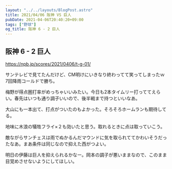 ```yaml
---
layout: "../../layouts/BlogPost.astro"
title: 2021/04/06 阪神 VS 巨人
pubDate: 2021-04-06T20:40:20+09:00
tags: ["野球"]
og_title: 阪神 6 - 2 巨人
---
```


## 阪神 6 - 2 巨人

https://npb.jp/scores/2021/0406/t-g-01/


サンテレビで見てたんだけど、CM明けにいきなり終わってて笑ってしまったｗ 7回降雨コールドで勝ち。

梅野が得点圏打率がめっちゃいいみたい。今日も2本タイムリー打っててえらい。春先はいつも通り調子いいので、後半戦まで持つといいなあ。

大山にも一本出て、打点がついたのもよかった。そろそろホームランも期待してる。

地味に木浪の犠牲フライ×２も効いたと思う。取れるときに点は取っていこう。

敵ながらサンチェスは雨でぬかるんだマウンドに気を取られててかわいそうだったなあ。まあ条件は同じなので抑えた西がつよい。

明日の伊藤は巨人を抑えられるかなー。岡本の調子が悪いままなので、このまま目覚めさせないようにしてほしい。
